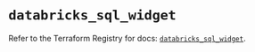 # `databricks_sql_widget`

Refer to the Terraform Registry for docs: [`databricks_sql_widget`](https://registry.terraform.io/providers/databricks/databricks/1.47.0/docs/resources/sql_widget).
